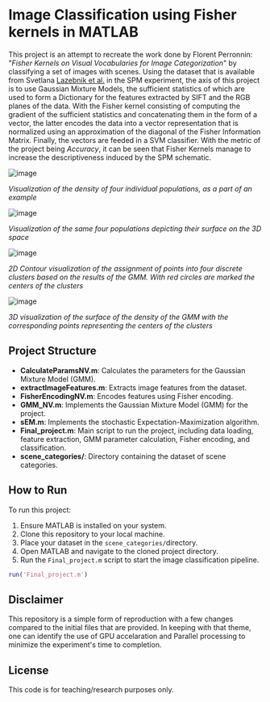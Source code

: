 # Image Classification using Fisher kernels in MATLAB

This project is an attempt to recreate the work done by Florent Perronnin: "_Fisher Kernels on Visual Vocabularies for Image Categorization_" by classifying a set of images with scenes. Using the dataset that is available from Svetlana [Lazebnik et al.](https://slazebni.cs.illinois.edu/) in the SPM experiment, the axis of this project is to use Gaussian Mixture Models, the sufficient statistics of which are used to form a Dictionary for the features extracted by SIFT and the RGB planes of the data. With the Fisher kernel consisting of computing the gradient of the sufficient statistics and concatenating them in the form of a vector, the latter encodes the data into a vector representation that is normalized using an approximation of the diagonal of the Fisher Information Matrix. Finally, the vectors are feeded in a SVM classifier. With the metric of the project being _Accuracy_, it can be seen that Fisher Kernels manage to increase the descriptiveness induced by the SPM schematic.


![image](https://github.com/user-attachments/assets/5ce330c4-4a0d-4c9f-8a33-2f6086c43d05)


*Visualization of the density of four individual populations, as a part of an example*

![image](https://github.com/user-attachments/assets/34a3b450-2d78-4665-86f6-7a1d39a606e4)


*Visualization of the same four populations depicting their surface on the 3D space*


![image](https://github.com/user-attachments/assets/5383ee13-96a4-42e1-be03-4132c5994e69)

*2D Contour visualization of the assignment of points into four discrete clusters based on the results of the GMM. With red circles are marked the centers of the clusters*

![image](https://github.com/user-attachments/assets/01552bbb-a7ef-469f-aad2-3dbd5aca4c08)

*3D visualization of the surface of the density of the GMM with the corresponding points representing the centers of the clusters*


## Project Structure

- **CalculateParamsNV.m**: Calculates the parameters for the Gaussian Mixture Model (GMM).
- **extractImageFeatures.m**: Extracts image features from the dataset.
- **FisherEncodingNV.m**: Encodes features using Fisher encoding.
- **GMM_NV.m**: Implements the Gaussian Mixture Model (GMM) for the project.
- **sEM.m**: Implements the stochastic Expectation-Maximization algorithm.
- **Final_project.m**: Main script to run the project, including data loading, feature extraction, GMM parameter calculation, Fisher encoding, and classification.
- **scene_categories/**: Directory containing the dataset of scene categories.

## How to Run

To run this project:
1. Ensure MATLAB is installed on your system.
2. Clone this repository to your local machine.
3. Place your dataset in the `scene_categories/`directory.
4. Open MATLAB and navigate to the cloned project directory.
5. Run the `Final_project.m` script to start the image classification pipeline.

```matlab
run('Final_project.m')
```

## Disclaimer

This repository is a simple form of reproduction with a few changes compared to the initial files that are provided. In keeping with that theme, one can identify the use of GPU accelaration and Parallel processing to minimize the experiment's time to completion. 

## License

This code is for teaching/research purposes only.
